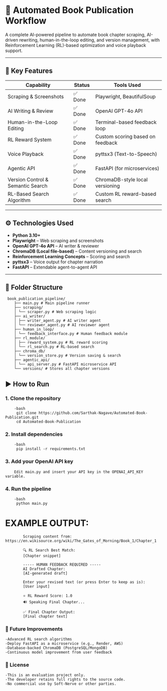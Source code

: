 # 🚀 Automated Book Publication Workflow

A complete AI-powered pipeline to automate book chapter scraping, AI-driven rewriting, human-in-the-loop editing, and version management, with Reinforcement Learning (RL)-based optimization and voice playback support.

---

## 🔑 Key Features

| Capability                        | Status | Tools Used                             |
|------------------------------------|--------|----------------------------------------|
| Scraping & Screenshots            | ✅ Done | Playwright, BeautifulSoup              |
| AI Writing & Review               | ✅ Done | OpenAI GPT-4o API                      |
| Human-in-the-Loop Editing         | ✅ Done | Terminal-based feedback loop           |
| RL Reward System                  | ✅ Done | Custom scoring based on feedback       |
| Voice Playback                    | ✅ Done | pyttsx3 (Text-to-Speech)               |
| Agentic API                       | ✅ Done | FastAPI (for microservices)            |
| Version Control & Semantic Search | ✅ Done | ChromaDB-style local versioning        |
| RL-Based Search Algorithm         | ✅ Done | Custom RL reward-based search          |

---

## ⚙️ Technologies Used

- **Python 3.10+**
- **Playwright** – Web scraping and screenshots
- **OpenAI GPT-4o API** – AI writer & reviewer
- **ChromaDB (Local file-based)** – Content versioning and search
- **Reinforcement Learning Concepts** – Scoring and search
- **pyttsx3** – Voice output for chapter narration
- **FastAPI** – Extendable agent-to-agent API

---

## 📂 Folder Structure

     book_publication_pipeline/
        ├── main.py # Main pipeline runner
        ├── scraping/
        │ └── scraper.py # Web scraping logic
        ├── ai_writer/
        │ ├── writer_agent.py # AI writer agent
        │ └── reviewer_agent.py # AI reviewer agent
        ├── human_in_loop/
        │ └── feedback_interface.py # Human feedback module
        ├── rl_module/
        │ ├── reward_system.py # RL reward scoring
        │ └── rl_search.py # RL-based search
        ├── chroma_db/
        │ └── version_store.py # Version saving & search
        ├── agentic_api/
        │ └── api_server.py # FastAPI microservice API
        └── versions/ # Stores all chapter versions

## ▶️ How to Run

### 1. Clone the repository
        -bash
         git clone https://github.com/Sarthak-Nagave/Automated-Book-Publication.git
         cd Automated-Book-Publication

### 2. Install dependencies
        -bash
         pip install -r requirements.txt

### 3. Add your OpenAI API key
        Edit main.py and insert your API key in the OPENAI_API_KEY variable.

### 4. Run the pipeline
        -bash
         python main.py

# EXAMPLE OUTPUT:
 
            Scraping content from: https://en.wikisource.org/wiki/The_Gates_of_Morning/Book_1/Chapter_1

            🔍 RL Search Best Match:
            [Chapter snippet]

            ----- HUMAN FEEDBACK REQUIRED -----
            AI Drafted Chapter:
            [AI-generated draft]

            Enter your revised text (or press Enter to keep as is):
            [User input]

            ⭐ RL Reward Score: 1.0
            🔊 Speaking Final Chapter...

            ✅ Final Chapter Output:
            [Final chapter text]

### 🌟 Future Improvements
    -Advanced RL search algorithms
    -Deploy FastAPI as a microservice (e.g., Render, AWS)
    -Database-backed ChromaDB (PostgreSQL/MongoDB)
    -Continuous model improvement from user feedback

### 📜 License
    -This is an evaluation project only.
    -The developer retains full rights to the source code.
    -No commercial use by Soft-Nerve or other parties.





